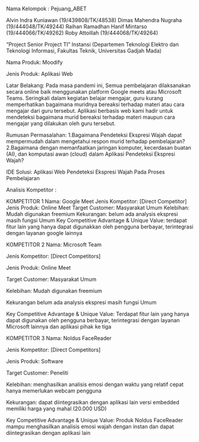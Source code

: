 Nama Kelompok : Pejuang_ABET

Alvin Indra Kuniawan (19/439808/TK/48538)
Dimas Mahendra Nugraha (19/444048/TK/49244)
Raihan Ramadhan Hanif Mintarso (19/444066/TK/49262) 
Roby Attoillah (19/444068/TK/49264)

“Project Senior Project TI”
Instansi (Departemen Teknologi Elektro dan Teknologi Informasi, Fakultas Teknik,
Universitas Gadjah Mada)

Nama Produk: 
Moodify

Jenis Produk: 
Aplikasi Web 

Latar Belakang:
Pada masa pandemi ini, Semua pembelajaran dilaksanakan secara online baik menggunakan platform Google meets atau Microsoft Teams. Seringkali dalam kegiatan belajar mengajar, guru kurang memperhatikan bagaimana muridnya bereaksi terhadap materi atau cara mengajar dari guru tersebut. Aplikasi berbasis web kami hadir untuk mendeteksi bagaimana murid bereaksi terhadap materi maupun cara mengajar yang dilakukan oleh guru tersebut. 

Rumusan Permasalahan:
  1.Bagaimana Pendeteksi Ekspresi Wajah dapat mempermudah dalam mengetahui respon murid terhadap pembelajaran?
  2.Bagaimana dengan memanfaatkan jaringan komputer, kecerdasan buatan (AI), dan komputasi awan (cloud) dalam Aplikasi Pendeteksi Ekspresi Wajah?
 
IDE Solusi:
Aplikasi Web Pendeteksi Ekspresi Wajah Pada Proses Pembelajaran

Analisis Kompetitor :

KOMPETITOR 1
Nama: Google Meet
Jenis Kompetitor: [Direct Competitor]
Jenis Produk: Online Meet
Target Customer:
Masyarakat Umum
Kelebihan:
  Mudah digunakan
  freemium
Kekurangan:
  belum ada analysis ekspresi
  masih fungsi Umum
Key Competitive Advantage & Unique Value: terdapat fitur lain yang hanya dapat digunakkan oleh pengguna berbayar, terintegrasi dengan layanan google lainnya


KOMPETITOR 2
Nama: Microsoft Team

Jenis Kompetitor: [Direct Competitors]

Jenis Produk: Online Meet

Target Customer: Masyarakat Umum

Kelebihan:
  Mudah digunakan
  freemium
  
Kekurangan
  belum ada analysis ekspresi
  masih fungsi Umum
  
Key Competitive Advantage & Unique Value: Terdapat fitur lain yang hanya dapat digunakan oleh pengguna berbayar, terintegrasi dengan layanan Microsoft lainnya dan aplikasi pihak ke tiga

KOMPETITOR 3
Nama: Noldus FaceReader

Jenis Kompetitor: [Direct Competitors]

Jenis Produk: Software

Target Customer: Peneliti

Kelebihan:
  menghasilkan analisis emosi dengan waktu yang relatif cepat
  hanya memerlukan webcam pengguna
  
Kekurangan:
  dapat diintegrasikan dengan aplikasi lain
  versi embedded memiliki harga yang mahal (20.000 USD)
  
Key Competitive Advantage & Unique Value: Produk Noldus FaceReader mampu menghasilkan analisis emosi wajah dengan instan dan dapat diintegrasikan dengan aplikasi lain








